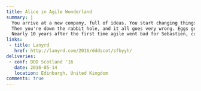```yaml
---
title: Alice in Agile Wonderland
summary: |
  You arrive at a new company, full of ideas. You start changing things, introducing new ideas, being disruptive, in all the nice ways, with all the best intentions in the world.
  Then you're down the rabbit hole, and it all goes very wrong. Eggs get broken, you have the queen of hearts chasing you and you can't quite tell if you're getting smaller or bigger.
  Nearly 10 years after the first time agile went bad for Sebastien, come spend an hour in wonderland discussing about all that can and does go wrong when you reach the limits of change.
links:
 - title: Lanyrd
   href: http://lanyrd.com/2016/dddscot/sfbyyh/
deliveries:
 - conf: DDD Scotland '16
   date: 2016-05-14
   location: Edinburgh, United Kingdom
comments: true
---
```

